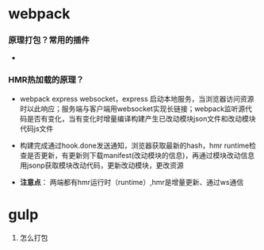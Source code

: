 # webpack
### 原理打包？常用的插件

- 

### HMR热加载的原理？

- webpack express websocket，express 启动本地服务，当浏览器访问资源时以此响应；服务端与客户端用websocket实现长链接；webpack监听源代码是否有变化，当有变化时增量编译构建产生已改动模块json文件和改动模块代码js文件

- 构建完成通过hook.done发送通知，浏览器获取最新的hash，hmr runtime检查是否更新，有更新则下载manifest(改动模块的信息)，再通过模块改动信息用jsonp获取模块改动代码，更新改动模块，更改资源

- **注意点**： 两端都有hmr运行时（runtime）,hmr是增量更新、通过ws通信

  

# gulp
1. 怎么打包